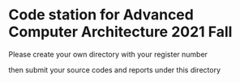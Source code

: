 # Code station for Advanced Computer Architecture 2021 Fall

Please create your own directory with your register number

then submit your source codes and reports under this directory

